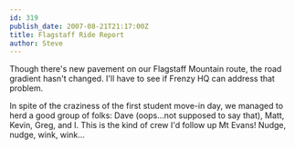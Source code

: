 ```yaml
---
id: 319
publish_date: 2007-08-21T21:17:00Z
title: Flagstaff Ride Report
author: Steve
---
```

Though there's new pavement on our Flagstaff Mountain route, the road gradient hasn't changed. I'll have to see if Frenzy HQ can address that problem.

In spite of the craziness of the first student move-in day, we managed to herd a good group of folks: Dave (oops...not supposed to say that), Matt, Kevin, Greg, and I. This is the kind of crew I'd follow up Mt Evans! Nudge, nudge, wink, wink...